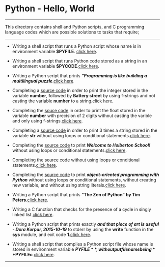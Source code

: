 # Python - Hello, World
***
This directory contains shell and Python scripts, and C programming language codes which are possible solutions to tasks that require;
***
* Writing a shell script that runs a Python script whose name is in environment variable **$PYFILE**. [click here](https://github.com/chee-zaram/alx-higher_level_programming/blob/main/0x00-python-hello_world/0-run).

* Writing a shell script that runs Python code stored as a string in an environment variable **$PYCODE**.[click here](https://github.com/chee-zaram/alx-higher_level_programming/blob/main/0x00-python-hello_world/1-run_inline).

* Writing a Python script that prints ***"Programming is like building a multilingual puzzle***.[click here](https://github.com/chee-zaram/alx-higher_level_programming/blob/main/0x00-python-hello_world/2-print.py).

* Completing a [source code](https://github.com/holbertonschool/0x00.py/blob/master/3-print_number.py) in order to print the integer stored in the variable **number**, followed by **Battery street** by using f-strings and not casting the variable **number** to a string.[click here](https://github.com/chee-zaram/alx-higher_level_programming/blob/main/0x00-python-hello_world/3-print_number.py).

* Completing the [souce code](https://github.com/holbertonschool/0x00.py/blob/master/4-print_float.py) in order to print the float stored in the variable **number** with precision of 2 digits without casting the varible and only using f-strings.[click here](https://github.com/chee-zaram/alx-higher_level_programming/blob/main/0x00-python-hello_world/4-print_float.py).

* Completing a [source code](https://github.com/holbertonschool/0x00.py/blob/master/5-print_string.py) in order to print 3 times a string stored in the variable **str** without using loops or conditional statements.[click here](https://github.com/chee-zaram/alx-higher_level_programming/blob/main/0x00-python-hello_world/5-print_string.py).

* Completing the [source code](https://github.com/holbertonschool/0x00.py/blob/master/6-concat.py) to print ***Welcome to Holberton School!*** without using loops or conditional statements.[click here](https://github.com/chee-zaram/alx-higher_level_programming/blob/main/0x00-python-hello_world/6-concat.py).

* Completing the [source code](https://github.com/holbertonschool/0x00.py/blob/master/7-edges.py) without using loops or conditional statements.[click here](https://github.com/chee-zaram/alx-higher_level_programming/blob/main/0x00-python-hello_world/7-edges.py).

* Completing the [source code]() to print ***object-oriented programming with Python*** without using loops or conditional statements, without creating new variable, and without using string literals.[click here](https://github.com/chee-zaram/alx-higher_level_programming/blob/main/0x00-python-hello_world/8-concat_edges.py).

* Writing a Python script that prints **"The Zen of Python" by Tim Peters**.[click here](https://github.com/chee-zaram/alx-higher_level_programming/blob/main/0x00-python-hello_world/9-easter_egg.py).

* Writing a C function that checks for the presence of a cycle in singly linked list.[click here](https://github.com/chee-zaram/alx-higher_level_programming/blob/main/0x00-python-hello_world/10-check_cycle.c).

* Writing a Python script that prints exactly ***and that piece of art is useful - Dora Korpar, 2015-10-19*** to stderr by using the **write** function in the **sys** module, and exit code **1**.[click here](https://github.com/chee-zaram/alx-higher_level_programming/blob/main/0x00-python-hello_world/100-write.py).

* Writing a shell script that compiles a Python script file whose name is stored in environment variable **$PYFILE**, with output filename being **$PYFILEc**.[click here](https://github.com/chee-zaram/alx-higher_level_programming/blob/main/0x00-python-hello_world/101-compile).
***
